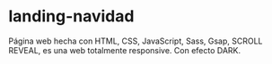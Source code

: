 # landing-navidad
Página web hecha con HTML, CSS, JavaScript, Sass, Gsap, SCROLL REVEAL, es una web totalmente responsive.
Con efecto DARK.
